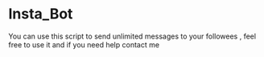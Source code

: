 # Insta_Bot
You can use this script to send unlimited messages to your followees , feel free to use it and if you need help contact me
